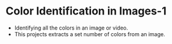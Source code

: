 # Color Identification in Images-1
- Identifying all the colors in an image or video.
- This projects extracts a set number of colors from an image.

